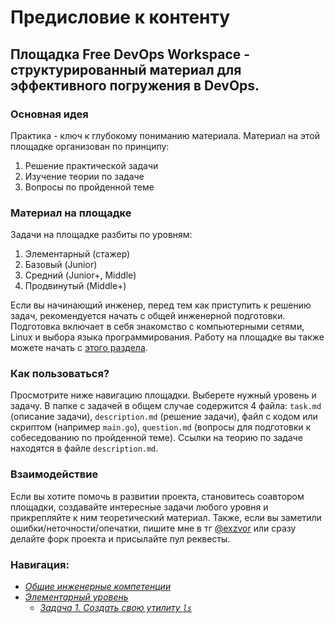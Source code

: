 # Предисловие к контенту

## Площадка Free DevOps Workspace - структурированный материал для эффективного погружения в DevOps.

### Основная идея
Практика - ключ к глубокому пониманию материала. Материал на этой площадке организован по принципу:
1) Решение практической задачи
2) Изучение теории по задаче
3) Вопросы по пройденной теме

### Материал на площадке
Задачи на площадке разбиты по уровням:
1) Элементарный (стажер)
2) Базовый (Junior)
3) Средний (Junior+, Middle)
4) Продвинутый (Middle+)

Если вы начинающий инженер, перед тем как приступить к решению задач, рекомендуется начать 
с общей инженерной подготовки. Подготовка включает в себя знакомство с компьютерными сетями, 
Linux и выбора языка программирования. Работу на площадке вы также можете начать с [этого раздела](https://github.com/exzvor/freedevopsworkspace/blob/main/CS/intro.md).

### Как пользоваться?
Просмотрите ниже навигацию площадки. Выберете нужный уровень и задачу. В папке с задачей в общем случае 
содержится 4 файла: `task.md` (описание задачи), `description.md` (решение задачи), файл с кодом или скриптом (например `main.go`),
`question.md` (вопросы для подготовки к собеседованию по пройденной теме). Ссылки на теорию по задаче 
находятся в файле `description.md`.

### Взаимодействие
Если вы хотите помочь в развитии проекта, становитесь соавтором площадки, 
создавайте интересные задачи любого уровня и прикрепляйте к ним теоретический материал. 
Также, если вы заметили ошибки/неточности/опечатки, пишите мне в тг [@exzvor](https://t.me/exzvor) или сразу делайте форк 
проекта и присылайте пул реквесты.

### Навигация:
- *[Общие инженерные компетенции](https://github.com/exzvor/freedevopsworkspace/blob/main/tech/CS/intro.md)*
- *[Элементарный уровень](https://github.com/exzvor/freedevopsworkspace/tree/main/devops_grades/elementary_grade)*
    - *[Задача 1. Создать свою утилиту `ls`](https://github.com/exzvor/freedevopsworkspace/tree/main/devops_grades/elementary_grade/take_1)*
